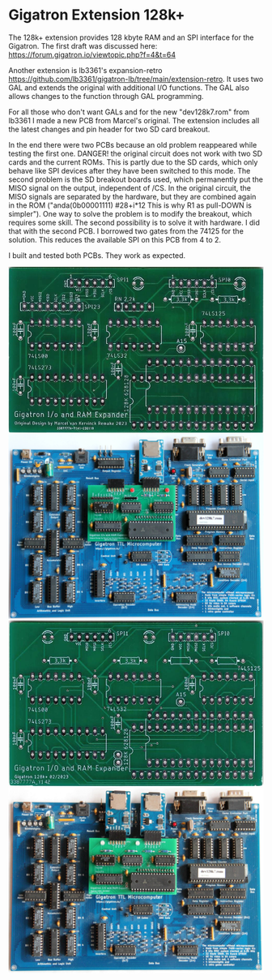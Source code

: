 # Gigatron Extension 128k+

The 128k+ extension provides 128 kbyte RAM and an SPI interface for the Gigatron.
The first draft was discussed here: https://forum.gigatron.io/viewtopic.php?f=4&t=64

Another extension is lb3361's expansion-retro https://github.com/lb3361/gigatron-lb/tree/main/extension-retro.
It uses two GAL and extends the original with additional I/O functions. The GAL also allows changes to the function through GAL programming.

For all those who don't want GALs and for the new "dev128k7.rom" from lb3361 I made a new PCB from Marcel's original. The extension includes all the latest changes and pin header for two SD card breakout.

In the end there were two PCBs because an old problem reappeared while testing the first one. DANGER! the original circuit does not work with two SD cards and the current ROMs.
This is partly due to the SD cards, which only behave like SPI devices after they have been switched to this mode. The second problem is the SD breakout boards used, which permanently put the MISO signal on the output, independent of /CS. In the original circuit, the MISO signals are separated by the hardware, but they are combined again in the ROM ("anda(0b00001111) #28+i*12 This is why R1 as pull-DOWN is simpler").
One way to solve the problem is to modify the breakout, which requires some skill. The second possibility is to solve it with hardware. I did that with the second PCB. I borrowed two gates from the 74125 for the solution. This reduces the available SPI on this PCB from 4 to 2.

I built and tested both PCBs. They work as expected.

![expansion original](./expansion-original/picture/expansion-original-pcb-2.jpg)
![expansion original](./picture/gigatron-with-expansion-original.jpg)
![expansion dualdrive](./expansion-dualdrive/picture/expansion-dualdrive-pcb2.jpg)
![expansion dualdrive](./picture/gigatron-with-expansion-dualdrive.jpg)